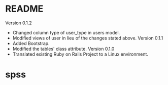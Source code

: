 # README
Version 0.1.2
  - Changed column type of user_type in users model.
  - Modified views of user in lieu of the changes stated above.
Version 0.1.1
  - Added Bootstrap.
  - Modified the tables' class attribute.
Version 0.1.0
  - Translated existing Ruby on Rails Project to a Linux environment.
# spss
